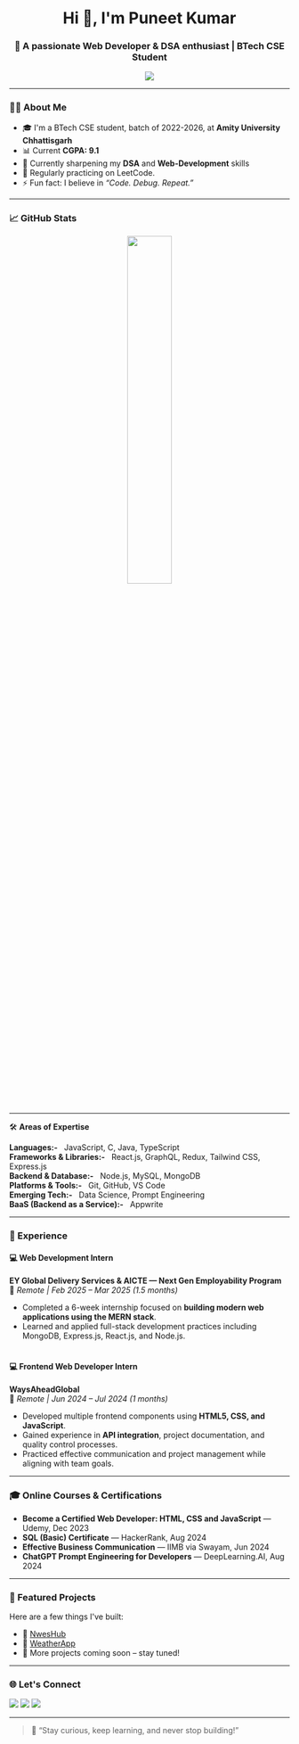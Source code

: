 <h1 align="center">Hi 👋, I'm Puneet Kumar</h1>
<h3 align="center">🚀 A passionate Web Developer & DSA enthusiast | BTech CSE Student</h3>

<p align="center">
  <img src="https://readme-typing-svg.herokuapp.com?color=58A6FF&size=24&center=true&vCenter=true&width=500&lines=Welcome+to+my+GitHub!;I+build+web+projects+%F0%9F%9A%80;I+love+solving+DSA+problems+%F0%9F%93%96" />
</p>

---

### 👨‍💻 About Me
- 🎓 I'm a BTech CSE student, batch of 2022-2026, at **Amity University Chhattisgarh**
- 📊 Current **CGPA: 9.1**
- 🌱 Currently sharpening my **DSA** and  **Web-Development** skills
- 🧠 Regularly practicing on LeetCode.
- ⚡ Fun fact: I believe in *“Code. Debug. Repeat.”*

---

### 📈 GitHub Stats

<p align="center">
  <img src="https://github-readme-stats.vercel.app/api/top-langs/?username=puneetks2004&layout=compact&theme=radical" width="40%" />
</p>

---

🛠️ **Areas of Expertise**

**Languages:-**  &nbsp; JavaScript, C, Java, TypeScript  
**Frameworks & Libraries:-** &nbsp;  React.js, GraphQL, Redux, Tailwind CSS, Express.js  
**Backend & Database:-**  &nbsp; Node.js, MySQL, MongoDB  
**Platforms & Tools:-**  &nbsp; Git, GitHub, VS Code  
**Emerging Tech:-**  &nbsp; Data Science, Prompt Engineering  
**BaaS (Backend as a Service):-** &nbsp; Appwrite

---

### 💼 Experience

#### 💻 Web Development Intern  
**EY Global Delivery Services & AICTE — Next Gen Employability Program**  
📍 *Remote | Feb 2025 – Mar 2025 (1.5 months)*

- Completed a 6-week internship focused on **building modern web applications using the MERN stack**.
- Learned and applied full-stack development practices including MongoDB, Express.js, React.js, and Node.js.<br><br>


#### 💻 Frontend Web Developer Intern  
**WaysAheadGlobal**  
📍 *Remote | Jun 2024 – Jul 2024 (1 months)*

- Developed multiple frontend components using **HTML5, CSS, and JavaScript**.
- Gained experience in **API integration**, project documentation, and quality control processes.
- Practiced effective communication and project management while aligning with team goals.

---

### 🎓 Online Courses & Certifications

- **Become a Certified Web Developer: HTML, CSS and JavaScript** — Udemy, Dec 2023 
- **SQL (Basic) Certificate** — HackerRank, Aug 2024 
- **Effective Business Communication** — IIMB via Swayam, Jun 2024 
- **ChatGPT Prompt Engineering for Developers** — DeepLearning.AI, Aug 2024 

---

### 📌 Featured Projects

Here are a few things I've built:

- 🎯 [NwesHub](https://github.com/puneetks2004/React_Development_Projects/tree/main/news-web)
- 📱 [WeatherApp](https://github.com/puneetks2004/React_Development_Projects/tree/main/Weather_App)
- 🧪 More projects coming soon – stay tuned!

---

### 🌐 Let's Connect

<p>
  <a href="mailto:puneetks2004@gmail.com"><img src="https://img.shields.io/badge/Gmail-D14836?style=for-the-badge&logo=gmail&logoColor=white" /></a>
  <a href="https://www.linkedin.com/in/puneet-kumar-882397235/"><img src="https://img.shields.io/badge/LinkedIn-blue?style=for-the-badge&logo=linkedin&logoColor=white" /></a>
  <a href="https://github.com/puneetks2004"><img src="https://img.shields.io/badge/GitHub-181717?style=for-the-badge&logo=github&logoColor=white" /></a>
</p>

---

> 🚀 “Stay curious, keep learning, and never stop building!”

